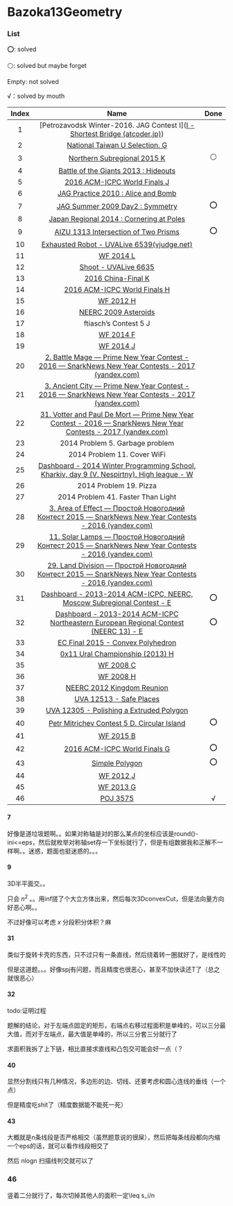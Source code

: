 # Bazoka13Geometry

### List

⭕: solved

⚪: solved but maybe forget

Empty: not solved

√：solved by mouth

| Index |                             Name                             | Done |
| :---: | :----------------------------------------------------------: | :--: |
|   1   | [Petrozavodsk Winter-2016. JAG Contest I]([I - Shortest Bridge (atcoder.jp)](https://atcoder.jp/contests/jag2015autumn/tasks/icpc2015autumn_i)) |      |
|   2   | [National Taiwan U Selection. G](http://opentrains.snarknews.info/~ejudge/team.cgi?contest_id=006282) |      |
|   3   | [Northern Subregional 2015 K](https://codeforces.ml/gym/100801) |  ⚪   |
|   4   | [Battle of the Giants 2013 : Hideouts](http://opentrains.snarknews.info/~ejudge/team.cgi?contest_id=010229) |      |
|   5   | [2016 ACM-ICPC World Finals J](https://codeforces.ml/gym/101242) |      |
|   6   | [JAG Practice 2010 : Alice and Bomb](https://judge.u-aizu.ac.jp/onlinejudge/description.jsp?id=2246) |      |
|   7   | [JAG Summer 2009 Day2 : Symmetry](https://judge.u-aizu.ac.jp/onlinejudge/description.jsp?id=2159) |  ⭕   |
|   8   | [Japan Regional 2014 : Cornering at Poles](https://judge.u-aizu.ac.jp/onlinejudge/description.jsp?id=1352) |      |
|   9   | [AIZU 1313 Intersection of Two Prisms](https://judge.u-aizu.ac.jp/onlinejudge/description.jsp?id=1313) |  ⭕   |
|  10   | [Exhausted Robot - UVALive 6539(vjudge.net)](https://vjudge.net/problem/UVALive-6539) |      |
|  11   |        [WF 2014 L](https://codeforces.ml/gym/101221)         |      |
|  12   | [Shoot - UVALive 6635 ](https://vjudge.net/problem/UVALive-6635) |      |
|  13   |   [2016 China-Final K](https://codeforces.com/gym/101206)    |      |
|  14   | [2016 ACM-ICPC World Finals H](https://codeforces.ml/gym/101242) |      |
|  15   |        [WF 2012 H](https://codeforces.ml/gym/101205)         |      |
|  16   |   [NEERC 2009 Asteroids](https://codeforces.ml/gym/101308)   |      |
|  17   |                    ftiasch’s Contest 5 J                     |      |
|  18   |        [WF 2014 F](https://codeforces.ml/gym/101221)         |      |
|  19   |        [WF 2014 J](https://codeforces.ml/gym/101221)         |      |
|  20   | [2. Battle Mage — Prime New Year Contest - 2016 — SnarkNews New Year Contests - 2017 (yandex.com)](https://contest.yandex.com/newyear2017/contest/3641/problems/?nc=PE3Ieaty) |      |
|  21   | [3. Ancient City — Prime New Year Contest - 2016 — SnarkNews New Year Contests - 2017 (yandex.com)](https://contest.yandex.com/newyear2017/contest/3641/problems/3/) |      |
|  22   | [31. Votter and Paul De Mort — Prime New Year Contest - 2016 — SnarkNews New Year Contests - 2017 (yandex.com)](https://contest.yandex.com/newyear2017/contest/3641/problems/31/) |      |
|  23   |               2014 Problem 5. Garbage problem                |      |
|  24   |                 2014 Problem 11. Cover WiFi                  |      |
|  25   | [Dashboard - 2014 Winter Programming School, Kharkiv, day 9 (V. Nespirtny). High league - W](https://codeforces.com/gym/100385) |      |
|  26   |                    2014 Problem 19. Pizza                    |      |
|  27   |              2014 Problem 41. Faster Than Light              |      |
|  28   | [3. Area of Effect — Простой Новогодний Контест 2015 — SnarkNews New Year Contests - 2016 (yandex.com)](https://contest.yandex.com/newyear2016/contest/1985/problems/3/) |      |
|  29   | [11. Solar Lamps — Простой Новогодний Контест 2015 — SnarkNews New Year Contests - 2016 (yandex.com)](https://contest.yandex.com/newyear2016/contest/1985/problems/11/) |      |
|  30   | [29. Land Division — Простой Новогодний Контест 2015 — SnarkNews New Year Contests - 2016 (yandex.com)](https://contest.yandex.com/newyear2016/contest/1985/problems/29/) |      |
|  31   | [Dashboard - 2013-2014 ACM-ICPC, NEERC, Moscow Subregional Contest - E](https://codeforces.com/gym/100257) |  ⭕  |
|  32   | [Dashboard - 2013-2014 ACM-ICPC Northeastern European Regional Contest (NEERC 13) - E](https://codeforces.com/gym/100307) |  ⭕  |
|  33   | [EC Final 2015 - Convex Polyhedron](https://vjudge.net/contest/348213#problem/K) |      |
|  34   | [0x11 Ural Championship (2013) H](https://acm.timus.ru/problem.aspx?space=1&num=1978) |      |
|  35   |        [WF 2008 C](https://vjudge.net/contest/111395)        |      |
|  36   |        [WF 2008 H](https://vjudge.net/contest/111395)        |      |
|  37   | [NEERC 2012 Kingdom Reunion](https://codeforces.ml/gym/100134) |      |
|  38   | [UVA 12513 - Safe Places](https://onlinejudge.org/index.php?option=com_onlinejudge&Itemid=8&page=show_problem&problem=3958) |      |
|  39   | [UVA 12305 - Polishing a Extruded Polygon](https://onlinejudge.org/index.php?option=com_onlinejudge&Itemid=8&page=show_problem&problem=3727) |      |
|  40   | [Petr Mitrichev Contest 5 D. Circular Island](https://codeforces.ml/gym/101370) |  ⭕  |
|  41   |        [WF 2015 B](https://codeforces.ml/gym/101239)         |      |
|  42   | [2016 ACM-ICPC World Finals G](https://codeforces.ml/gym/101242) |  ⭕     |
|  43   |      [Simple Polygon](https://codeforces.ml/gym/100486)      |  ⭕   |
|  44   |        [WF 2012 J](https://codeforces.ml/gym/101205)         |      |
|  45   |        [WF 2013 G](https://codeforces.ml/gym/101208)         |      |
|  46   |        [POJ 3575](http://poj.org/problem?id=3575)         |   √  |

#### 7

好像是道垃圾题啊。。如果对称轴是对的那么某点的坐标应该是round()-ini<=eps，然后就枚举对称轴set存一下坐标就行了，但是有组数据我和正解不一样啊。。迷惑，题面也挺迷惑的。。。

#### 9

3D半平面交。。

只会 $n^2$ 。。用inf搓了个大立方体出来，然后每次3DconvexCut，但是法向量方向好恶心啊。。

不过好像可以考虑 $x$ 分段积分体积？麻

#### 31

类似于旋转卡壳的东西，只不过只有一条直线，然后绕着转一圈就好了，是线性的

但是这道题。。。好像spj有问题，而且精度也很恶心，甚至不加快读还T了（总之就很恶心）

#### 32

todo:证明过程

题解的结论，对于左端点固定的矩形，右端点右移过程面积是单峰的，可以三分最大值，而对于左端点，最大值是单峰的，所以三分套三分就行了

求面积我拆了上下链，相比直接求直线和凸包交可能会好一点（？

#### 40

显然分割线只有几种情况，多边形的边、切线、还要考虑和圆心连线的垂线（一个点）

但是精度吃shit了（精度数据能不能死一死）

#### 43

大概就是n条线段是否严格相交（虽然题意说的很屎），然后把每条线段都向内缩一个eps的话，就可以看作线段相交了

然后 nlogn 扫描线判交就可以了

### 46

竖着二分就行了，每次切掉其他人的面积一定\leq s_i/n
